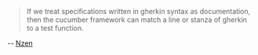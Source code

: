 > If we treat specifications written in gherkin syntax as documentation, then the cucumber framework can match a line or stanza of gherkin to a test function.

-- [Nzen](https://news.ycombinator.com/item?id=40918645)
